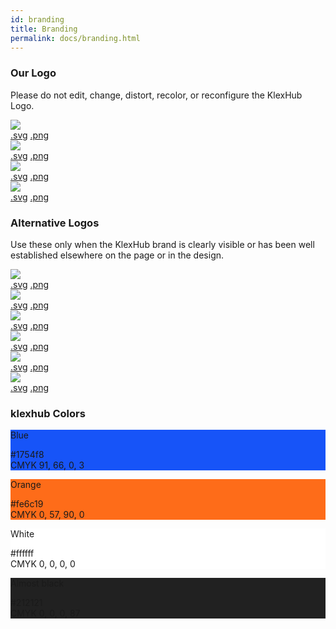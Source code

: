```yaml
---
id: branding
title: Branding
permalink: docs/branding.html
---
```


<link rel="stylesheet" href="https://stackpath.bootstrapcdn.com/bootstrap/4.4.1/css/bootstrap.min.css" integrity="sha384-Vkoo8x4CGsO3+Hhxv8T/Q5PaXtkKtu6ug5TOeNV6gBiFeWPGFN9MuhOf23Q9Ifjh" crossorigin="anonymous">

<div id="brand" class="container my-6">
    <div class="row">
        <div class="col-12">
            <h3 class="h3-responsive text-uppercase">
                Our Logo
            </h3>
            <p class="text-muted">Please do not edit, change, distort, recolor, or reconfigure the KlexHub Logo.</p>
        </div>
        <div class="col-12 d-none d-lg-block mt-3">
            <div class="card">
                <div class="card-body pb-4 p-5">
                    <img src="/oss_logo.png" class="w-100">
                    <div class="position-absolute" style="bottom: 1.5rem; right: 1.5rem;">
                        <a href="/KlexHub.svg" download>.svg</a>
                        <a href="/oss_logo.png" download>.png</a>
                    </div>
                </div>
            </div>
        </div>
        <div class="col-lg-4 mt-3">
            <div class="card whiteBGPattern">
                <div class="card-body p-5">
                    <img src="./brands/svg/magiccoder-dark.svg" class="w-100">
                    <div class="position-absolute" style="bottom: 1.5rem; right: 1.5rem;">
                        <a href="./brands/svg/magiccoder-dark.svg" download>.svg</a>
                        <a href="./brands/png/magiccoder-dark.png" download>.png</a>
                    </div>
                </div>
            </div>
        </div>
        <div class="col-lg-4 mt-3">
            <div class="card blackBGPattern">
                <div class="card-body p-5">
                    <img src="./brands/svg/magiccoder-white.svg" class="w-100">
                    <div class="position-absolute" style="bottom: 1.5rem; right: 1.5rem;">
                        <a href="./brands/svg/magiccoder-white.svg" download>.svg</a>
                        <a href="./brands/png/magiccoder-white.png" download>.png</a>
                    </div>
                </div>
            </div>
        </div>
        <div class="col-lg-4 mt-3">
            <div class="card whiteBGPattern">
                <div class="card-body p-5">
                    <img src="./brands/svg/magiccoder-colored.svg" class="w-100">
                    <div class="position-absolute" style="bottom: 1.5rem; right: 1.5rem;">
                        <a href="./brands/svg/magiccoder-colored.svg" download>.svg</a>
                        <a href="./brands/png/magiccoder-colored.png" download>.png</a>
                    </div>
                </div>
            </div>
        </div>
    </div>
</div>
<div id="alter-logo" class="container my-6">
    <div class="row">
        <div class="col-12">
            <h3 class="h3-responsive text-uppercase">
                Alternative Logos
            </h3>
            <p class="text-muted">Use these only when the KlexHub brand is clearly visible or has been well established elsewhere on the page or in the
                design.</p>
        </div>
        <div class="col"></div>
        <div class="col-md-3 col-lg-2 mt-3">
            <div class="card whiteBGPattern">
                <div class="card-body p-5">
                    <img src="./brands/svg/star/magicstar-dark.svg" class="w-100">
                    <div class="position-absolute" style="bottom: 1.5rem; right: 1.5rem;">
                        <a href="./brands/svg/star/magicstar-dark.svg" download>.svg</a>
                        <a href="./brands/png/star/magicstar-dark.png" download>.png</a>
                    </div>
                </div>
            </div>
        </div>
        <div class="col-md-3 col-lg-2 mt-3">
            <div class="card blackBGPattern">
                <div class="card-body p-5">
                    <img src="./brands/svg/star/magicstar-white.svg" class="w-100">
                    <div class="position-absolute" style="bottom: 1.5rem; right: 1.5rem;">
                        <a href="./brands/svg/star/magicstar-white.svg" download>.svg</a>
                        <a href="./brands/png/star/magicstar-white.png" download>.png</a>
                    </div>
                </div>
            </div>
        </div>
        <div class="col-md-3 col-lg-2 mt-3">
            <div class="card whiteBGPattern">
                <div class="card-body p-5">
                    <img src="./brands/svg/star/magicstar-colored.svg" class="w-100">
                    <div class="position-absolute" style="bottom: 1.5rem; right: 1.5rem;">
                        <a href="./brands/svg/star/magicstar-colored.svg" download>.svg</a>
                        <a href="./brands/png/star/magicstar-colored.png" download>.png</a>
                    </div>
                </div>
            </div>
        </div>
        <div class="col"></div>
    </div>
    <div class="row">
        <div class="col-md-4 mt-3">
            <div class="card whiteBGPattern">
                <div class="card-body p-5">
                    <img src="./brands/svg/text/mgicc-dark.svg" class="w-100">
                    <div class="position-absolute" style="bottom: 1.5rem; right: 1.5rem;">
                        <a href="./brands/svg/text/mgicc-dark.svg" download>.svg</a>
                        <a href="./brands/png/text/mgicc-dark.png" download>.png</a>
                    </div>
                </div>
            </div>
        </div>
        <div class="col-md-4 mt-3">
            <div class="card blackBGPattern">
                <div class="card-body p-5">
                    <img src="./brands/svg/text/mgicc-white.svg" class="w-100">
                    <div class="position-absolute" style="bottom: 1.5rem; right: 1.5rem;">
                        <a href="./brands/svg/text/mgicc-white.svg" download>.svg</a>
                        <a href="./brands/png/text/mgicc-white.png" download>.png</a>
                    </div>
                </div>
            </div>
        </div>
        <div class="col-md-4 mt-3">
            <div class="card whiteBGPattern">
                <div class="card-body p-5">
                    <img src="./brands/svg/text/mgicc-colored.svg" class="w-100">
                    <div class="position-absolute" style="bottom: 1.5rem; right: 1.5rem;">
                        <a href="./brands/svg/text/mgicc-colored.svg" download>.svg</a>
                        <a href="./brands/png/text/mgicc-colored.png" download>.png</a>
                    </div>
                </div>
            </div>
        </div>
    </div>
</div>
<div id="colors" class="container my-6">
    <div class="row">
        <div class="col-12">
            <h3 class="h3-responsive text-uppercase">klexhub Colors</h3>
        </div>
        <div class="col-12 mt-3 d-flex justify-content-center">
            <div class="card mr-2 my-md-0 my-3 d-inline-block text-white" style="background-color: #1754f8;">
                <div class="card-body">
                    <p class="top">
                        Blue
                    </p>
                    <p class="bottom">
                        #1754f8<br>
                        CMYK 91, 66, 0, 3
                    </p>
                </div>
            </div>
            <div class="card mx-2 my-md-0 my-2 d-inline-block" style="background-color: #fe6c19;">
                <div class="card-body">
                    <p class="top">
                        Orange
                    </p>
                    <p class="bottom">
                        #fe6c19<br>
                        CMYK 0, 57, 90, 0
                    </p>
                </div>
            </div>
            <div class="card mx-2 my-md-0 my-2 d-inline-block" style="background-color: #ffffff;">
                <div class="card-body">
                    <p class="top">
                        White
                    </p>
                    <p class="bottom">
                        #ffffff<br>
                        CMYK 0, 0, 0, 0
                    </p>
                </div>
            </div>
            <div class="card ml-2 my-md-0 my-2 d-inline-block text-white" style="background-color: #212121;">
                <div class="card-body">
                    <p class="top">
                        Almost black
                    </p>
                    <p class="bottom">
                        #212121<br>
                        CMYK 0, 0, 0, 87
                    </p>
                </div>
            </div>
        </div>
    </div>
</div>
